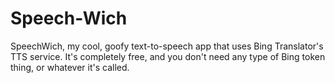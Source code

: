 # Speech-Wich
SpeechWich, my cool, goofy text-to-speech app that uses Bing Translator's TTS service. It's completely free, and you don't need any type of Bing token thing, or whatever it's called.
